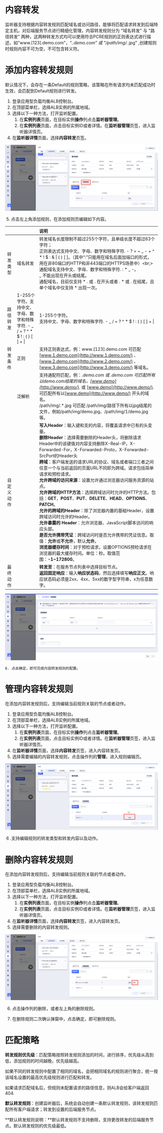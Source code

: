 # 内容转发

监听器支持根据内容转发规则匹配域名或访问路径，能够将匹配请求转发到后端特定主机，对后端服务节点进行精细化管理，内容转发规则分为 "域名转发" 与 "路径转发" 两种，这两种转发方式均可以使用符合PCRE规则的正则表达式进行描述，如"www.[123].demo.com"，“.*.demo.com” 或 "/path/img/.*.jpg" ,创建规则时规则内容不可为空，不可包含转义符。

# 添加内容转发规则

默认情况下，会存在一条Default的规则策略，该策略在所有请求均未匹配成功时生效，会匹配到Default规则进行转发。

1. 登录应用型负载均衡ALB控制台。
2. 在顶部菜单栏，选择ALB实例的所属地域。
3. 选择以下一种方法，打开监听配置。
   1. 在**实例列表**页面，在目标实例**操作**列点击**监听器管理**。
   2. 在**实例列表**页面，点击目标实例ID或者详情。在**监听器管理**页签，进入监听器详情页。
4. 在**监听器详情**页面，选择**内容转发**页签。

![1713863805889](/images/1713863805889.png)

​	5. 点击左上角添加规则，在添加规则页编辑如下内容。

|            |                                                              | 说明                                                         |
| :--------- | :----------------------------------------------------------- | :----------------------------------------------------------- |
| 转发类型   | 域名转发                                                     | 转发域名长度限制不超过255个字符，且单级长度不超过63个字符；<br>正则表达式支持中文、字母、数字和特殊字符. - ? = ~ _ - + ^ * ! $ : & \| ( ) [ ]。（其中“:”只能用在域名后面加端口的形式，用在非80端口的HTTP和非443端口的HTTPS场景中）<br;>通配域名支持中文、字母、数字和特殊字符. : * _ -。<br>_ 不能出现在开头或结尾。<br>通配域名，目前仅支持 * . 或 . 在开头或者 . * 或 . 在结尾，且单个域名中仅支持 * 出现一次。 |
| 路径转发   | 1-255个字符。支持中文、字母、数字和特殊字符. - _ / = ? ^ * $ ! : ( ) [ ] + \| | 1-255个字符。 <br>支持中文、字母、数字和特殊字符. - _ / = ? ^ * $ ! : ( ) [ ] + \| |
| 转发条件   | 正则                                                         | 支持正则表达式，例：www.[123].demo.com 可匹配 [www.1.demo.com](http://www.1.demo.com/) 、 [www.2.demo.com](http://www.2.demo.com/) 、[www.3.demo.com](http://www.3.demo.com/) 等域名。 |
|            | 泛解析                                                       | 支持通配符匹配，例：*.demo.com 或 .demo.com 可匹配所有以demo.com结尾的域名，[www.demo](http://www.demo/).* 或 [www.demo](http://www.demo/). 可匹配所有以[www.demo](http://www.demo/) 开头的域名。<br>/path/img/.*.jpg 可匹配 /path/img/路径下所有以jpg结尾的文件，例如/path/img/demo.jpg、/path/img/1/demo.jpg等。 |
| 自定义动作 |                                                              | **写入Header**：输入键和支的内容，将覆盖请求中已有的头变量。<br/>**删除Header**：选择需要删除的Header头，将删除请求Header中的该键值对内容支持删除X-Real-IP，X-Forwarded-For，X-Forwarded-Proto，X-Forwarded-SrcPort的Header头 <br/>**跨域**：客户端发送的请求URL的协议、域名或者端口三者之间任意一个与当前返回的页面URL不同即为跨域。请求包括简单请求和预检请求。  <br/>**允许跨域的访问来源**：设置允许通过浏览器访问服务资源的站点。 <br/>**允许跨域的HTTP方法**：选择跨域访问时允许的HTTP方法。包括：**GET**，**POST**、**PUT**、**DELETE**、**HEAD**、**OPTIONS**、**PATCH**。 <br/>**允许的跨域的Header**：除了浏览器内置的基础Header，设置跨域访问时允许的Header。 <br/>**允许暴露的 Header**：允许浏览器、JavaScript脚本访问的响应头部。 <br/>**是否允许携带凭证**：跨域访问时是否允许携带的凭证信息。取值：**允许**或**不允许**，默认**允许**。 <br/>**浏览器缓存时间**：对于预检请求，设置OPTIONS预检请求在浏览器的最大缓存时间。单位：秒。取值范围：**-1~172800**。 |
| 最终动作   |                                                              | **转发至**：在服务节点列表中选择目标节点。 <br/>**返回固定响应**：输入**响应状态码**，然后选择填写**响应正文**。响应状态码必须是2xx、4xx、5xx的数字型字符串，x为任意数字。 |

![1713864072070](/images/1713864072070.png)

	6. 点击确定，即可完成内容转发规则的配置。

# 管理内容转发规则

在添加内容转发规则后，支持编辑当前规则关联的节点或者动作。

1. 登录应用型负载均衡ALB控制台。
2. 在顶部菜单栏，选择ALB实例的所属地域。
3. 选择以下一种方法，打开监听配置。
   1. 在**实例列表**页面，在目标实例**操作**列点击**监听器管理**。
   2. 在**实例列表**页面，点击目标实例ID或者详情。在**监听器管理**页签，进入监听器详情页。
4. 在**监听器详情**页面，选择**内容转发**页签，进入内容转发页。
5. 选择需要编辑的内容转发规则，点击操作列的**管理**，进入规则编辑页。

![1713864872618](/images/1713864872618.png)

​	6 .支持编辑规则的转发类型和转发内容以及动作。

# 删除内容转发规则

在添加内容转发规则后，支持编辑当前规则关联的节点或者动作。

1. 登录应用型负载均衡ALB控制台。
2. 在顶部菜单栏，选择ALB实例的所属地域。
3. 选择以下一种方法，打开监听配置。
   1. 在**实例列表**页面，在目标实例**操作**列点击**监听器管理**。
   2. 在**实例列表**页面，点击目标实例ID或者详情。在**监听器管理**页签，进入监听器详情页。
4. 在**监听器详情**页面，选择**内容转发**页签，进入内容转发页。
5. 选择需要删除的内容转发规则。

![1713865773573](/images/1713865773573.png)

6. 点击操作列的删除，或者左上角的删除规则。

7. 在删除规则二次确认弹窗中，点击确定，即可删除规则。

# 匹配策略

**转发规则优先级**：匹配策略按照转发规则添加的时间，进行排序，优先级从高到低，添加规则的时间越晚，优先级越高。

如果不同的转发规则中配置了相同的域名，会把相同域名的规则进行聚合，统一按该域名设置的最高优先级规则进行匹配和转发。

如果请求匹配域名后，但规则未配置请求的路径信息，则ALB会给客户端返回404.

**默认转发规则**：创建监听器后，系统会自动创建一条默认转发规则，该转发规则匹配所有客户端请求；转发到设置的后端服务节点。

**默认转发规则说明：**默认转发规则不支持删除，支持更改转发的后端服务节点。默认转发规则的优先级最低。